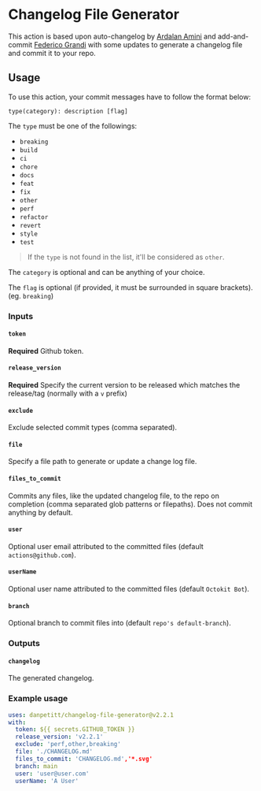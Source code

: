 # Changelog File Generator

This action is based upon auto-changelog by [Ardalan Amini](https://github.com/ardalanamini/auto-changelog) and add-and-commit [Federico Grandi](https://github.com/EndBug/add-and-) with some updates to generate a changelog file and commit it to your repo.

## Usage

To use this action, your commit messages have to follow the format below:

```git
type(category): description [flag]
```

The `type` must be one of the followings:

* `breaking`
* `build`
* `ci`
* `chore`
* `docs`
* `feat`
* `fix`
* `other`
* `perf`
* `refactor`
* `revert`
* `style`
* `test`

> If the `type` is not found in the list, it'll be considered as `other`.

The `category` is optional and can be anything of your choice.

The `flag` is optional (if provided, it must be surrounded in square brackets). (eg. `breaking`)

### Inputs

#### `token`

**Required** Github token.

#### `release_version`

**Required** Specify the current version to be released which matches the release/tag (normally with a `v` prefix)

#### `exclude`

Exclude selected commit types (comma separated).

#### `file`

Specify a file path to generate or update a change log file.

#### `files_to_commit`

Commits any files, like the updated changelog file, to the repo on completion (comma separated glob patterns or filepaths). Does not commit anything by default.

#### `user`

Optional user email attributed to the committed files (default `actions@github.com`).

#### `userName`

Optional user name attributed to the committed files (default `Octokit Bot`).

#### `branch`

Optional branch to commit files into (default `repo's default-branch`).

### Outputs

#### `changelog`

The generated changelog.

### Example usage

```yaml
uses: danpetitt/changelog-file-generator@v2.2.1
with:
  token: ${{ secrets.GITHUB_TOKEN }}
  release_version: 'v2.2.1'
  exclude: 'perf,other,breaking'
  file: './CHANGELOG.md'
  files_to_commit: 'CHANGELOG.md','*.svg'
  branch: main
  user: 'user@user.com'
  userName: 'A User'
```
